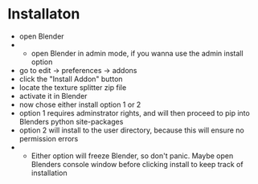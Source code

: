 # Installaton

+ open Blender
+  + open Blender in admin mode, if you wanna use the admin install option
+ go to edit -> preferences -> addons
+ click the "Install Addon" button
+ locate the texture splitter zip file
+ activate it in Blender
+ now chose either install option 1 or 2
+ option 1 requires adminstrator rights, and will then proceed to pip
into Blenders python site-packages
+ option 2 will install to the user directory, because this will ensure no permission errors
+ + Either option will freeze Blender, so don't panic.
Maybe open Blenders console window before clicking install to keep track of installation
